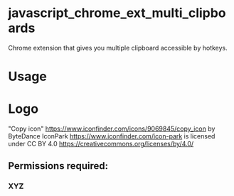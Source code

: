 # javascript_chrome_ext_multi_clipboards

Chrome extension that gives you multiple clipboard accessible by hotkeys.

# Usage

# Logo

"Copy icon" https://www.iconfinder.com/icons/9069845/copy_icon by ByteDance IconPark https://www.iconfinder.com/icon-park is licensed under CC BY 4.0 https://creativecommons.org/licenses/by/4.0/

## Permissions required:

### XYZ

